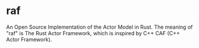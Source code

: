 # raf
An Open Source Implementation of the Actor Model in Rust. The meaning of "raf" is The Rust Actor Framework, which is inspired by C++ CAF (C++ Actor Framework).
